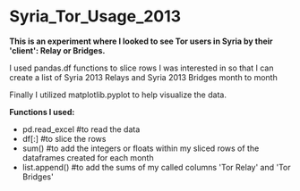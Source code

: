 # Syria_Tor_Usage_2013

**This is an experiment where I looked to see Tor users in Syria by their 'client': Relay or Bridges.**

I used pandas.df functions to slice rows I was interested in so that I can create a list of Syria 2013 Relays 
and Syria 2013 Bridges month to month

Finally I utilized matplotlib.pyplot to help visualize the data. 


**Functions I used:**

- pd.read_excel #to read the data
- df[:] #to slice the rows
- sum() #to add the integers or floats within my sliced rows of the dataframes created for each month
- list.append() #to add the sums of my called columns 'Tor Relay' and 'Tor Bridges'



